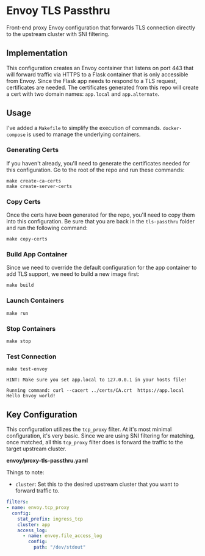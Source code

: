 # Envoy TLS Passthru
Front-end proxy Envoy configuration that forwards TLS connection directly to the upstream cluster with SNI filtering.

## Implementation
This configuration creates an Envoy container that listens on port 443 that will forward traffic via HTTPS to a Flask container that is only accessible from Envoy. Since the Flask app needs to respond to a TLS request, certificates are needed. The certificates generated from this repo will create a cert with two domain names: `app.local` and `app.alternate`.

## Usage
I've added a `Makefile` to simplify the execution of commands. `docker-compose` is used to manage the underlying containers.

### Generating Certs
If you haven't already, you'll need to generate the certificates needed for this configuration. Go to the root of the repo and run these commands:

```
make create-ca-certs
make create-server-certs
```

### Copy Certs
Once the certs have been generated for the repo, you'll need to copy them into this configuration. Be sure that you are back in the `tls-passthru` folder and run the following command:

```
make copy-certs
```

### Build App Container
Since we need to override the default configuration for the app container to add TLS support, we need to build a new image first:
```
make build
```

### Launch Containers
```
make run
```

### Stop Containers
```
make stop
```

### Test Connection

```
make test-envoy
```

```
HINT: Make sure you set app.local to 127.0.0.1 in your hosts file!

Running command: curl --cacert ../certs/CA.crt  https://app.local
Hello Envoy world!
```

## Key Configuration
This configuration utilizes the `tcp_proxy` filter. At it's most minimal configuration, it's very basic. Since we are using SNI filtering for matching, once matched, all this `tcp_proxy` filter does is forward the traffic to the target upstream cluster.

__envoy/proxy-tls-passthru.yaml__

Things to note:
* `cluster`: Set this to the desired upstream cluster that you want to forward traffic to.

```yaml
filters:
- name: envoy.tcp_proxy
  config:
    stat_prefix: ingress_tcp
    cluster: app
    access_log:
      - name: envoy.file_access_log
        config:
          path: "/dev/stdout"
```